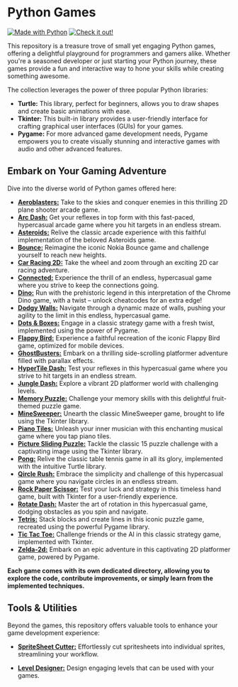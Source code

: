 # Python Games

[![Made with Python](https://forthebadge.com/images/badges/made-with-python.svg)](https://forthebadge.com)
[![Check it out!](https://forthebadge.com/images/badges/check-it-out.svg)](https://forthebadge.com)

This repository is a treasure trove of small yet engaging Python games, offering a delightful playground for programmers and gamers alike. Whether you're a seasoned developer or just starting your Python journey, these games provide a fun and interactive way to hone your skills while creating something awesome.

The collection leverages the power of three popular Python libraries:

- **Turtle:** This library, perfect for beginners, allows you to draw shapes and create basic animations with ease.
- **Tkinter:** This built-in library provides a user-friendly interface for crafting graphical user interfaces (GUIs) for your games.
- **Pygame:** For more advanced game development needs, Pygame empowers you to create visually stunning and interactive games with audio and other advanced features.

## Embark on Your Gaming Adventure

Dive into the diverse world of Python games offered here:

- [**Aeroblasters:**](./Aeroblasters/) Take to the skies and conquer enemies in this thrilling 2D plane shooter arcade game.
- [**Arc Dash:**](./Arc%20Dash/) Get your reflexes in top form with this fast-paced, hypercasual arcade game where you hit targets in an endless stream.
- [**Asteroids:**](./Asteroids/) Relive the classic arcade experience with this faithful implementation of the beloved Asteroids game.
- [**Bounce:**](./Bounce/) Reimagine the iconic Nokia Bounce game and challenge yourself to reach new heights.
- [**Car Racing 2D:**](./Car%20Racing%202d/) Take the wheel and zoom through an exciting 2D car racing adventure.
- [**Connected:**](./Connected/) Experience the thrill of an endless, hypercasual game where you strive to keep the connections going.
- [**Dino:**](./Dino/) Run with the prehistoric legend in this interpretation of the Chrome Dino game, with a twist – unlock cheatcodes for an extra edge!
- [**Dodgy Walls:**](./Dodgy%20Walls/) Navigate through a dynamic maze of walls, pushing your agility to the limit in this endless, hypercasual game.
- [**Dots & Boxes:**](./Dots%20&%20Boxes/) Engage in a classic strategy game with a fresh twist, implemented using the power of Pygame.
- [**Flappy Bird:**](./Flappy%20Bird/) Experience a faithful recreation of the iconic Flappy Bird game, optimized for mobile devices.
- [**GhostBusters:**](./GhostBusters/) Embark on a thrilling side-scrolling platformer adventure filled with parallax effects.
- [**HyperTile Dash:**](./HyperTile%20Dash/) Test your reflexes in this hypercasual game where you strive to hit targets in an endless stream.
- [**Jungle Dash:**](./Jungle%20Dash/) Explore a vibrant 2D platformer world with challenging levels.
- [**Memory Puzzle:**](./Memory%20Puzzle/) Challenge your memory skills with this delightful fruit-themed puzzle game.
- [**MineSweeper:**](./MineSweeper/) Unearth the classic MineSweeper game, brought to life using the Tkinter library.
- [**Piano Tiles:**](./Piano%20Tiles/) Unleash your inner musician with this enchanting musical game where you tap piano tiles.
- [**Picture Sliding Puzzle:**](./Picture%20Sliding%20Puzzle/) Tackle the classic 15 puzzle challenge with a captivating image using the Tkinter library.
- [**Pong:**](./Pong/) Relive the classic table tennis game in all its glory, implemented with the intuitive Turtle library.
- [**Qircle Rush:**](./Qircle%20Rush/) Embrace the simplicity and challenge of this hypercasual game where you navigate circles in an endless stream.
- [**Rock Paper Scissor:**](./Rock%20Paper%20Scissor/) Test your luck and strategy in this timeless hand game, built with Tkinter for a user-friendly experience.
- [**Rotate Dash:**](./Rotate%20Dash/) Master the art of rotation in this hypercasual game, dodging obstacles as you spin and navigate.
- [**Tetris:**](./Tetris/) Stack blocks and create lines in this iconic puzzle game, recreated using the powerful Pygame library.
- [**Tic Tac Toe:**](./Tic%20Tac%20Toe/) Challenge friends or the AI in this classic strategy game, implemented with Tkinter.
- [**Zelda-2d:**](./Zelda-2d/) Embark on an epic adventure in this captivating 2D platformer game, powered by Pygame.

**Each game comes with its own dedicated directory, allowing you to explore the code, contribute improvements, or simply learn from the implemented techniques.**

## Tools & Utilities

Beyond the games, this repository offers valuable tools to enhance your game development experience:

- [**SpriteSheet Cutter:**](https://github.com/ibra-kdbra/pygame-collection/tree/main/SpriteSheet%20Cutter) Effortlessly cut spritesheets into individual sprites, streamlining your workflow.

- [**Level Designer:**](https://github.com/ibra-kdbra/pygame-collection/tree/main/Level%20Designer) Design engaging levels that can be used with your games.
